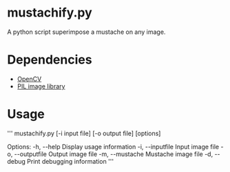 # mustachify.py
A python script superimpose a mustache on any image.

# Dependencies
* [OpenCV](http://opencvlibrary.sourceforge.net)
* [PIL image library](http://www.pythonware.com/products/pil/)

# Usage
'''
mustachify.py [-i input file] [-o output file] [options]

Options:
    -h, --help                Display usage information
    -i, --inputfile           Input image file
    -o, --outputfile          Output image file
    -m, --mustache            Mustache image file
    -d, --debug               Print debugging information
'''